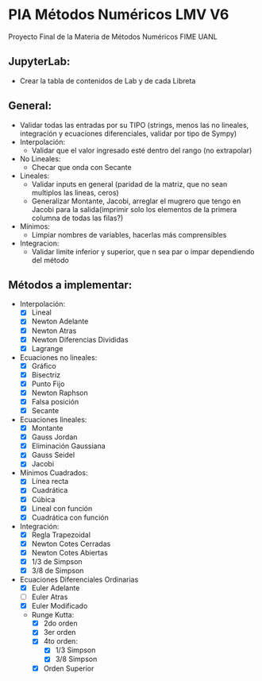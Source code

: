 # PIA Métodos Numéricos LMV V6
Proyecto Final de la Materia de Métodos Numéricos FIME UANL

## JupyterLab:
* Crear la tabla de contenidos de Lab y de cada Libreta

## General:
* Validar todas las entradas por su TIPO (strings, menos las no lineales, integración y ecuaciones diferenciales, validar por tipo de Sympy)
* Interpolación:
    * Validar que el valor ingresado esté dentro del rango (no extrapolar)
* No Lineales:
    * Checar que onda con Secante
* Lineales:
    * Validar inputs en general (paridad de la matriz, que no sean multiplos las lineas, ceros)
    * Generalizar Montante, Jacobi, arreglar el mugrero que tengo en Jacobi para la salida(imprimir solo los elementos de la primera columna de todas las filas?)
* Mínimos:
   * Limpiar nombres de variables, hacerlas más comprensibles
* Integracion:
   * Validar limite inferior y superior, que n sea par o impar dependiendo del método
## Métodos a implementar:
* Interpolación:
    - [x] Lineal
    - [x] Newton Adelante
    - [x] Newton Atras
    - [x] Newton Diferencias Divididas
    - [x] Lagrange
    
* Ecuaciones no lineales:
    - [x] Gráfico
    - [x] Bisectriz
    - [x] Punto Fijo
    - [x] Newton Raphson
    - [x] Falsa posición
    - [x] Secante
    
* Ecuaciones lineales:
    - [x] Montante
    - [x] Gauss Jordan
    - [x] Eliminación Gaussiana
    - [x] Gauss Seidel
    - [x] Jacobi
    
* Mínimos Cuadrados:
    - [x] Línea recta
    - [x] Cuadrática
    - [x] Cúbica 
    - [x] Lineal con función
    - [x] Cuadrática con función

* Integración:
    - [x] Regla Trapezoidal
    - [x] Newton Cotes Cerradas
    - [x] Newton Cotes Abiertas
    - [x] 1/3 de Simpson
    - [x] 3/8 de Simpson

* Ecuaciones Diferenciales Ordinarias
    - [x] Euler Adelante
    - [ ] Euler Atras
    - [x] Euler Modificado
    * Runge Kutta:
        - [x] 2do orden
        - [x] 3er orden
        - [x] 4to orden:
            - [x] 1/3 Simpson
            - [x] 3/8 Simpson
        - [x] Orden Superior
